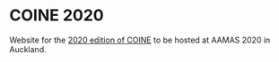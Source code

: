 # COINE 2020 <!-- [![DOI](https://zenodo.org/badge/70092435.svg)](https://zenodo.org/badge/latestdoi/70092435)-->

Website for the [2020 edition of COINE](http://coin-workshop.github.io) to be hosted at AAMAS 2020 in Auckland. 